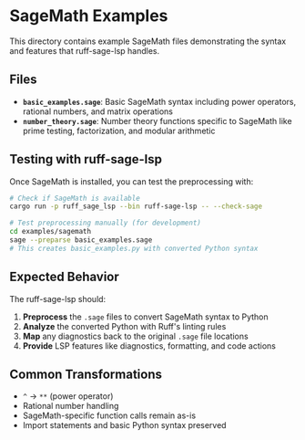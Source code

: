 # SageMath Examples

This directory contains example SageMath files demonstrating the syntax and features that ruff-sage-lsp handles.

## Files

- **`basic_examples.sage`**: Basic SageMath syntax including power operators, rational numbers, and matrix operations
- **`number_theory.sage`**: Number theory functions specific to SageMath like prime testing, factorization, and modular arithmetic

## Testing with ruff-sage-lsp

Once SageMath is installed, you can test the preprocessing with:

```bash
# Check if SageMath is available
cargo run -p ruff_sage_lsp --bin ruff-sage-lsp -- --check-sage

# Test preprocessing manually (for development)
cd examples/sagemath
sage --preparse basic_examples.sage
# This creates basic_examples.py with converted Python syntax
```

## Expected Behavior

The ruff-sage-lsp should:

1. **Preprocess** the `.sage` files to convert SageMath syntax to Python
2. **Analyze** the converted Python with Ruff's linting rules
3. **Map** any diagnostics back to the original `.sage` file locations
4. **Provide** LSP features like diagnostics, formatting, and code actions

## Common Transformations

- `^` → `**` (power operator)
- Rational number handling
- SageMath-specific function calls remain as-is
- Import statements and basic Python syntax preserved